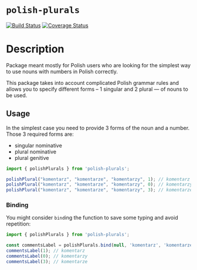 # `polish-plurals`
[![Build Status](https://travis-ci.org/mmiszy/polish-plurals.svg?branch=master)](https://travis-ci.org/mmiszy/polish-plurals)
[![Coverage Status](https://coveralls.io/repos/github/mmiszy/polish-plurals/badge.svg?branch=master)](https://coveralls.io/github/mmiszy/polish-plurals?branch=master)

# Description
Package meant mostly for Polish users who are looking for the simplest way to use nouns with numbers in Polish correctly.

This package takes into account complicated Polish grammar rules and allows you to specify different forms – 1 singular and 2 plural — of nouns to be used.

## Usage

In the simplest case you need to provide 3 forms of the noun and a number. Those 3 required forms are:

* singular nominative
* plural nominative
* plural genitive

```javascript
import { polishPlurals } from 'polish-plurals';

polishPlural("komentarz", "komentarze", "komentarzy", 1); // komentarz
polishPlural("komentarz", "komentarze", "komentarzy", 0); // komentarzy
polishPlural("komentarz", "komentarze", "komentarzy", 3); // komentarze
```

### Binding
You might consider `bind`ing the function to save some typing and avoid repetition:

```javascript
import { polishPlurals } from 'polish-plurals';

const commentsLabel = polishPlurals.bind(null, 'komentarz', 'komentarze', 'komentarzy');
commentsLabel(1); // komentarz
commentsLabel(0); // komentarzy
commentsLabel(3); // komentarze
```
